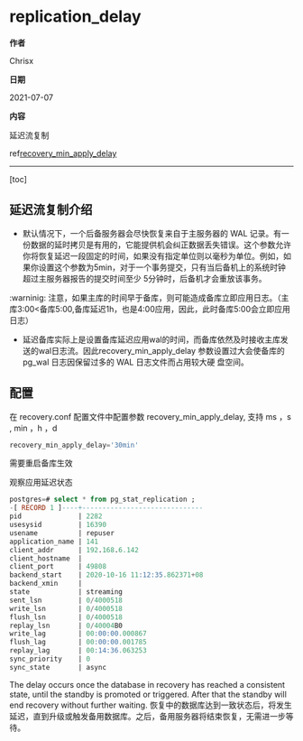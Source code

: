 # replication_delay

**作者**

Chrisx

**日期**

2021-07-07

**内容**

延迟流复制

ref[recovery_min_apply_delay](https://www.postgresql.org/docs/10/standby-settings.html)

---

[toc]

## 延迟流复制介绍

* 默认情况下，一个后备服务器会尽快恢复来自于主服务器的 WAL 记录。有一份数据的延时拷贝是有用的，它能提供机会纠正数据丢失错误。这个参数允许你将恢复延迟一段固定的时间，如果没有指定单位则以毫秒为单位。例如，如果你设置这个参数为5min，对于一个事务提交，只有当后备机上的系统时钟超过主服务器报告的提交时间至少 5分钟时，后备机才会重放该事务。
  
:warninig: 注意，如果主库的时间早于备库，则可能造成备库立即应用日志。（主库3:00<备库5:00,备库延迟1h，也是4:00应用，因此，此时备库5:00会立即应用日志）

* 延迟备库实际上是设置备库延迟应用wal的时间，而备库依然及时接收主库发送的wal日志流。因此recovery_min_apply_delay 参数设置过大会使备库的 pg_wal 日志因保留过多的 WAL 日志文件而占用较大硬 盘空间。

## 配置

在 recovery.conf 配置文件中配置参数 recovery_min_apply_delay, 支持 ms ，s , min ，h ，d

```sql
recovery_min_apply_delay='30min'
```

需要重启备库生效

观察应用延迟状态

```sql
postgres=# select * from pg_stat_replication ;
-[ RECORD 1 ]----+------------------------------
pid              | 2282
usesysid         | 16390
usename          | repuser
application_name | 141
client_addr      | 192.168.6.142
client_hostname  |
client_port      | 49808
backend_start    | 2020-10-16 11:12:35.862371+08
backend_xmin     |
state            | streaming
sent_lsn         | 0/4000518
write_lsn        | 0/4000518
flush_lsn        | 0/4000518
replay_lsn       | 0/40004B0
write_lag        | 00:00:00.000867
flush_lag        | 00:00:00.001785
replay_lag       | 00:14:36.063253
sync_priority    | 0
sync_state       | async


```

The delay occurs once the database in recovery has reached a consistent state, until the standby is promoted or triggered. After that the standby will end recovery without further waiting.
恢复中的数据库达到一致状态后，将发生延迟，直到升级或触发备用数据库。之后，备用服务器将结束恢复，无需进一步等待。
